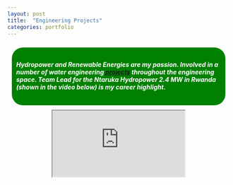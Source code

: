 ```yaml
---
layout: post
title:  "Engineering Projects"
categories: portfolio
---
```

<div style="padding:10px">
  <div style="background-color: green; color: white; border-radius: 25px; padding:10px">
  <h5>Hydropower and Renewable Energies are my passion. Involved in a number of water engineering <a href="{{ site.baseurl }}/assets/KhanyaBoumaProjectExperience.pdf">projects</a> throughout the engineering space. Team Lead for the Ntaruka Hydropower 2.4 MW in Rwanda (shown in the video below) is my <strong>career highlight.</strong></h5>
  </div>
</div>


<div class="video-container">
<center><iframe src="https://drive.google.com/file/d/0B5odbOSnP4slMFlBT240MmxBbVU/preview?autoplay=1" iframe></center>
</div>
